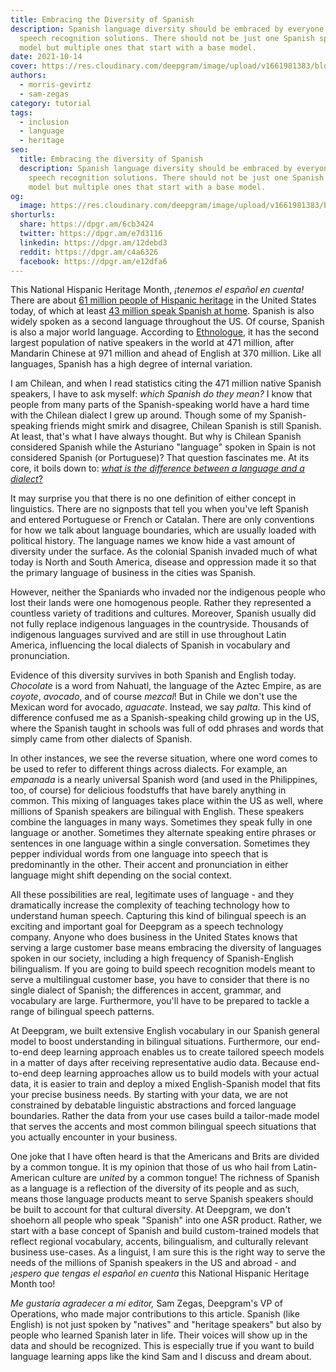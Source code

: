 ```yaml
---
title: Embracing the Diversity of Spanish
description: Spanish language diversity should be embraced by everyone including
  speech recognition solutions. There should not be just one Spanish speech
  model but multiple ones that start with a base model.
date: 2021-10-14
cover: https://res.cloudinary.com/deepgram/image/upload/v1661981383/blog/embracing-the-diversity-of-spanish/embracing-diversity-of-spanish-thumb-554x220%402x.png
authors:
  - morris-gevirtz
  - sam-zegas
category: tutorial
tags:
  - inclusion
  - language
  - heritage
seo:
  title: Embracing the diversity of Spanish
  description: Spanish language diversity should be embraced by everyone including
    speech recognition solutions. There should not be just one Spanish speech
    model but multiple ones that start with a base model.
og:
  image: https://res.cloudinary.com/deepgram/image/upload/v1661981383/blog/embracing-the-diversity-of-spanish/embracing-diversity-of-spanish-thumb-554x220%402x.png
shorturls:
  share: https://dpgr.am/6cb3424
  twitter: https://dpgr.am/e7d3116
  linkedin: https://dpgr.am/12debd3
  reddit: https://dpgr.am/c4a6326
  facebook: https://dpgr.am/e12dfa6
---
```

This National Hispanic Heritage Month, *¡tenemos el español en cuenta!* There are about [61 million people of Hispanic heritage](https://www.census.gov/quickfacts/fact/table/US/RHI725219) in the United States today, of which at least [43 million speak Spanish at home](https://www.forbes.com/sites/soniathompson/2021/05/27/the-us-has-the-second-largest-population-of-spanish-speakers-how-to-equip-your-brand-to-serve-them/?sh=343abf57793a). Spanish is also widely spoken as a second language throughout the US. Of course, Spanish is also a major world language. According to [Ethnologue](https://www.ethnologue.com/guides/most-spoken-languages), it has the second largest population of native speakers in the world at 471 million, after Mandarin Chinese at 971 million and ahead of English at 370 million.  Like all languages, Spanish has a high degree of internal variation.

I am Chilean, and when I read statistics citing the 471 million native Spanish speakers, I have to ask myself: *which Spanish do they mean?* I know that people from many parts of the Spanish-speaking world have a hard time with the Chilean dialect I grew up around. Though some of my Spanish-speaking friends might smirk and disagree, Chilean Spanish is still Spanish. At least, that's what I have always thought. But why is Chilean Spanish considered Spanish while the Asturiano "language" spoken in Spain is not considered Spanish (or Portuguese)? That question fascinates me. At its core, it boils down to: [*what is the difference between a language and a dialect*?](https://deepgram.com/blog/difference-between-language-dialect/)

It may surprise you that there is no one definition of either concept in linguistics. There are no signposts that tell you when you've left Spanish and entered Portuguese or French or Catalan. There are only conventions for how we talk about language boundaries, which are usually loaded with political history. The language names we know hide a vast amount of diversity under the surface. As the colonial Spanish invaded much of what today is North and South America, disease and oppression made it so that the primary language of business in the cities was Spanish.

However, neither the Spaniards who invaded nor the indigenous people who lost their lands were one homogenous people. Rather they represented a countless variety of traditions and cultures. Moreover, Spanish usually did not fully replace indigenous languages in the countryside. Thousands of indigenous languages survived and are still in use throughout Latin America, influencing the local dialects of Spanish in vocabulary and pronunciation. 

<WhitepaperPromo whitepaper="latest"></WhitepaperPromo>

Evidence of this diversity survives in both Spanish and English today. *Chocolate* is a word from Nahuatl, the language of the Aztec Empire, as are *coyote*, *avocado*, and of course *mezcal*! But in Chile we don't use the Mexican word for avocado, *aguacate*. Instead, we say *palta*. This kind of difference confused me as a Spanish-speaking child growing up in the US, where the Spanish taught in schools was full of odd phrases and words that simply came from other dialects of Spanish.

In other instances, we see the reverse situation, where one word comes to be used to refer to different things across dialects. For example, an *empanada* is a nearly universal Spanish word (and used in the Philippines, too, of course) for delicious foodstuffs that have barely anything in common. This mixing of languages takes place within the US as well, where millions of Spanish speakers are bilingual with English. These speakers combine the languages in many ways. Sometimes they speak fully in one language or another. Sometimes they alternate speaking entire phrases or sentences in one language within a single conversation. Sometimes they pepper individual words from one language into speech that is predominantly in the other. Their accent and pronunciation in either language might shift depending on the social context.

All these possibilities are real, legitimate uses of language - and they dramatically increase the complexity of teaching technology how to understand human speech. Capturing this kind of bilingual speech is an exciting and important goal for Deepgram as a speech technology company.  Anyone who does business in the United States knows that serving a large customer base means embracing the diversity of languages spoken in our society, including a high frequency of Spanish-English bilingualism. If you are going to build speech recognition models meant to serve a multilingual customer base, you have to consider that there is no single dialect of Spanish; the differences in accent, grammar, and vocabulary are large. Furthermore, you'll have to be prepared to tackle a range of bilingual speech patterns.

At Deepgram, we built extensive English vocabulary in our Spanish general model to boost understanding in bilingual situations. Furthermore, our end-to-end deep learning approach enables us to create tailored speech models in a matter of days after receiving representative audio data. Because end-to-end deep learning approaches allow us to build models with your actual data, it is easier to train and deploy a mixed English-Spanish model that fits your precise business needs. By starting with your data, we are not constrained by debatable linguistic abstractions and forced language boundaries. Rather the data from your use cases build a tailor-made model that serves the accents and most common bilingual speech situations that you actually encounter in your business.

One joke that I have often heard is that the Americans and Brits are divided by a common tongue. It is my opinion that those of us who hail from Latin-American culture are *united* by a common tongue! The richness of Spanish as a language is a reflection of the diversity of its people and as such, means those language products meant to serve Spanish speakers should be built to account for that cultural diversity. At Deepgram, we don't shoehorn all people who speak "Spanish" into one ASR product. Rather, we start with a base concept of Spanish and build custom-trained models that reflect regional vocabulary, accents, bilingualism, and culturally relevant business use-cases. As a linguist, I am sure this is the right way to serve the needs of the millions of Spanish speakers in the US and abroad - and *¡espero que tengas el español en cuenta* this National Hispanic Heritage Month too! 

*Me gustaría agradecer a mi editor,* Sam Zegas, Deepgram's VP of Operations, who made major contributions to this article. Spanish (like English) is not just spoken by "natives" and "heritage speakers" but also by people who learned Spanish later in life. Their voices will show up in the data and should be recognized. This is especially true if you want to build language learning apps like the kind Sam and I discuss and dream about.